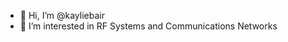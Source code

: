 - 👋 Hi, I’m @kayliebair
- 👀 I’m interested in RF Systems and Communications Networks

<!---
kayliebair/kayliebair is a ✨ special ✨ repository because its `README.md` (this file) appears on your GitHub profile.
You can click the Preview link to take a look at your changes.
--->
